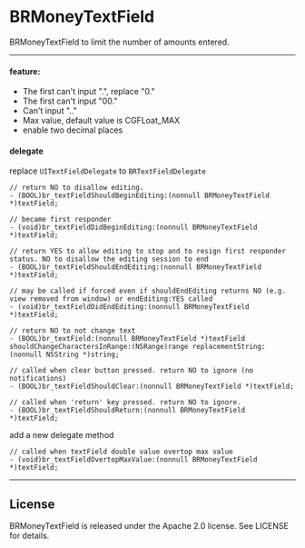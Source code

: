# BRMoneyTextField
BRMoneyTextField to limit the number of amounts entered.

---

#### feature:
* The first can't input ".", replace "0."
* The first can't input "00."
* Can't input ".."
* Max value, default value is CGFLoat_MAX
* enable two decimal places

#### delegate 
replace `UITextFieldDelegate` to `BRTextFieldDelegate`

```
// return NO to disallow editing.
- (BOOL)br_textFieldShouldBeginEditing:(nonnull BRMoneyTextField *)textField;

// became first responder
- (void)br_textFieldDidBeginEditing:(nonnull BRMoneyTextField *)textField;

// return YES to allow editing to stop and to resign first responder status. NO to disallow the editing session to end
- (BOOL)br_textFieldShouldEndEditing:(nonnull BRMoneyTextField *)textField;

// may be called if forced even if shouldEndEditing returns NO (e.g. view removed from window) or endEditing:YES called
- (void)br_textFieldDidEndEditing:(nonnull BRMoneyTextField *)textField;

// return NO to not change text
- (BOOL)br_textField:(nonnull BRMoneyTextField *)textField shouldChangeCharactersInRange:(NSRange)range replacementString:(nonnull NSString *)string;

// called when clear button pressed. return NO to ignore (no notifications)
- (BOOL)br_textFieldShouldClear:(nonnull BRMoneyTextField *)textField;

// called when 'return' key pressed. return NO to ignore.
- (BOOL)br_textFieldShouldReturn:(nonnull BRMoneyTextField *)textField;
```

add a new delegate method

```
// called when textField double value overtop max value
- (void)br_textFieldOvertopMaxValue:(nonnull BRMoneyTextField *)textField;
```
---
## License

BRMoneyTextField is released under the Apache 2.0 license. See LICENSE for details.
